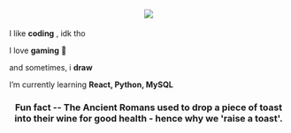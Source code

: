 <h1 align="center">
    <img src="https://readme-typing-svg.herokuapp.com?font=Inconsolata&weight=600&size=35&center=true&vCenter=true&width=500&height=70&duration=4000&pause=1000&color=5D55AE&width=435&lines=Hello+there,;Arkade+here+%3C%E2%97%95_%E2%97%95%2F%3E" />
</h1>

<div align="left">
 
 I like **coding** , idk tho

 I love **gaming** 👾

 and sometimes, i **draw**
 
 I’m currently learning **React, Python, MySQL**

</div>


<h3 align="center">

 Fun fact -- **The Ancient Romans used to drop a piece of toast into their wine for good health - hence why we 'raise a toast'.**

</h3>

 
